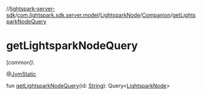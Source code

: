 //[lightspark-server-sdk](../../../../index.md)/[com.lightspark.sdk.server.model](../../index.md)/[LightsparkNode](../index.md)/[Companion](index.md)/[getLightsparkNodeQuery](get-lightspark-node-query.md)

# getLightsparkNodeQuery

[common]\

@[JvmStatic](https://kotlinlang.org/api/latest/jvm/stdlib/kotlin.jvm/-jvm-static/index.html)

fun [getLightsparkNodeQuery](get-lightspark-node-query.md)(id: [String](https://kotlinlang.org/api/latest/jvm/stdlib/kotlin/-string/index.html)): Query&lt;[LightsparkNode](../index.md)&gt;
